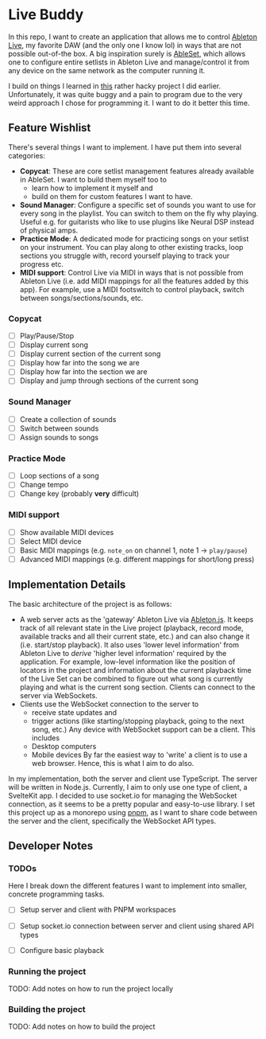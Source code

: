 # Live Buddy
In this repo, I want to create an application that allows me to control [Ableton Live](https://www.ableton.com/de/live/), my favorite DAW (and the only one I know lol) in ways that are not possible out-of-the box. A big inspiration surely is [AbleSet](https://ableset.app/), which allows one to configure entire setlists in Ableton Live and manage/control it from any device on the same network as the computer running it.

I build on things I learned in [this](https://github.com/Sejmou/ableton-controls) rather hacky project I did earlier. Unfortunately, it was quite buggy and a pain to program due to the very weird approach I chose for programming it. I want to do it better this time.

## Feature Wishlist
There's several things I want to implement. I have put them into several categories:

 -  **Copycat**: These are core setlist management features already available in AbleSet. I want to build them myself too to
    - learn how to implement it myself and 
    - build on them for custom features I want to have.
 - **Sound Manager**: Configure a specific set of sounds you want to use for every song in the playlist. You can switch to them on the fly why playing. Useful e.g. for guitarists who like to use plugins like Neural DSP instead of physical amps.
 - **Practice Mode**: A dedicated mode for practicing songs on your setlist on your instrument. You can play along to other existing tracks, loop sections you struggle with, record yourself playing to track your progress etc.
 - **MIDI support**: Control Live via MIDI in ways that is not possible from Ableton Live (i.e. add MIDI mappings for all the features added by this app). For example, use a MIDI footswitch to control playback, switch between songs/sections/sounds, etc.

### Copycat
- [ ] Play/Pause/Stop
- [ ] Display current song
- [ ] Display current section of the current song
- [ ] Display how far into the song we are
- [ ] Display how far into the section we are
- [ ] Display and jump through sections of the current song

### Sound Manager
- [ ] Create a collection of sounds
- [ ] Switch between sounds
- [ ] Assign sounds to songs

### Practice Mode
- [ ] Loop sections of a song
- [ ] Change tempo
- [ ] Change key (probably **very** difficult)

### MIDI support
- [ ] Show available MIDI devices
- [ ] Select MIDI device
- [ ] Basic MIDI mappings (e.g. `note_on` on channel 1, note 1 -> `play/pause`)
- [ ] Advanced MIDI mappings (e.g. different mappings for short/long press)

## Implementation Details
The basic architecture of the project is as follows:
 - A web server acts as the 'gateway' Ableton Live via [Ableton.js](https://github.com/leolabs/ableton-js). It keeps track of all relevant state in the Live project (playback, record mode, available tracks and all their current state, etc.) and can also change it (i.e. start/stop playback). It also uses 'lower level information' from Ableton Live to _derive_ 'higher level information' required by the application. For example, low-level information like the position of locators in the project and information about the current playback time of the Live Set can be combined to figure out what song is currently playing and what is the current song section. Clients can connect to the server via WebSockets.
 - Clients use the WebSocket connection to the server to
   - receive state updates and
   - trigger actions (like starting/stopping playback, going to the next song, etc.)
  Any device with WebSocket support can be a client. This includes
   - Desktop computers
   - Mobile devices
  By far the easiest way to 'write' a client is to use a web browser. Hence, this is what I aim to do also.

In my implementation, both the server and client use TypeScript. The server will be written in Node.js. Currently, I aim to only use one type of client, a SvelteKit app. I decided to use socket.io for managing the WebSocket connection, as it seems to be a pretty popular and easy-to-use library. I set this project up as a monorepo using [pnpm](https://pnpm.io/), as I want to share code between the server and the client, specifically the WebSocket API types.

## Developer Notes
### TODOs
Here I break down the different features I want to implement into smaller, concrete programming tasks.

- [ ] Setup server and client with PNPM workspaces
- [ ] Setup socket.io connection between server and client using shared API types
- [ ] Configure basic playback


### Running the project
TODO: Add notes on how to run the project locally

### Building the project
TODO: Add notes on how to build the project
